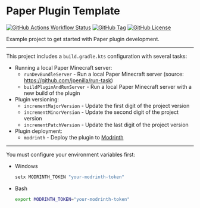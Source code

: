 # Paper Plugin Template

<!-- modrinth_exclude.start -->
[![GitHub Actions Workflow Status](https://img.shields.io/github/actions/workflow/status/Atrimilan/PaperPluginTemplate/release.yml?branch=master&event=workflow_dispatch&style=flat-square)](https://github.com/Atrimilan/PaperPluginTemplate/actions/workflows/release.yml)
[![GitHub Tag](https://img.shields.io/github/v/tag/Atrimilan/PaperPluginTemplate?style=flat-square)](https://github.com/Atrimilan/PaperPluginTemplate/releases)
[![GitHub License](https://img.shields.io/github/license/Atrimilan/PaperPluginTemplate?style=flat-square)](https://github.com/Atrimilan/PaperPluginTemplate/blob/master/LICENSE)


<!-- modrinth_exclude.end -->

Example project to get started with Paper plugin development.

<!-- modrinth_exclude.start -->

---

This project includes a `build.gradle.kts` configuration with several tasks:

* Running a local Paper Minecraft server:
  * `runDevBundleServer` - Run a local Paper Minecraft server (source: https://github.com/jpenilla/run-task)
  * `buildPluginAndRunServer` - Run a local Paper Minecraft server with a new build of the plugin
* Plugin versioning:
  * `incrementMajorVersion` - Update the first digit of the project version
  * `incrementMinorVersion` - Update the second digit of the project version
  * `incrementPatchVersion` - Update the last digit of the project version
* Plugin deployment:
  * `modrinth` - Deploy the plugin to [Modrinth](https://modrinth.com)

---

You must configure your environment variables first:

* Windows
  ```bat
  setx MODRINTH_TOKEN "your-modrinth-token"
  ```

* Bash
  ```bash
  export MODRINTH_TOKEN="your-modrinth-token"
  ```

<!-- modrinth_exclude.end -->